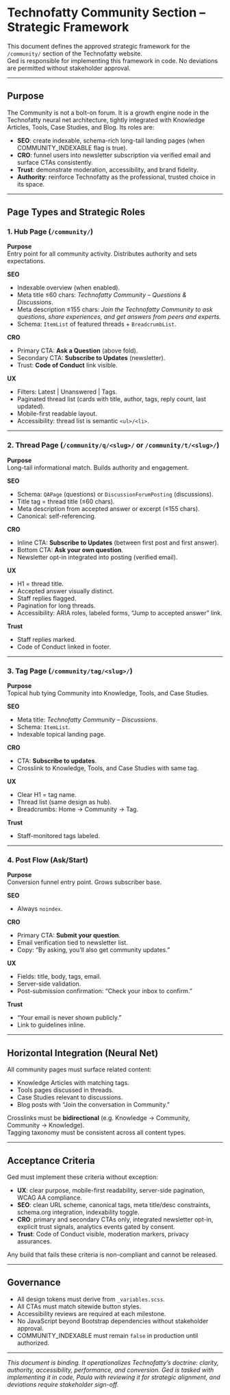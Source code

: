 # Technofatty Community Section – Strategic Framework

This document defines the approved strategic framework for the `/community/` section of the Technofatty website.  
Ged is responsible for implementing this framework in code. No deviations are permitted without stakeholder approval.

---

## Purpose

The Community is not a bolt-on forum. It is a growth engine node in the Technofatty neural net architecture, tightly integrated with Knowledge Articles, Tools, Case Studies, and Blog. Its roles are:

- **SEO**: create indexable, schema-rich long-tail landing pages (when COMMUNITY_INDEXABLE flag is true).  
- **CRO**: funnel users into newsletter subscription via verified email and surface CTAs consistently.  
- **Trust**: demonstrate moderation, accessibility, and brand fidelity.  
- **Authority**: reinforce Technofatty as the professional, trusted choice in its space.

---

## Page Types and Strategic Roles

### 1. Hub Page (`/community/`)

**Purpose**  
Entry point for all community activity. Distributes authority and sets expectations.

**SEO**  
- Indexable overview (when enabled).  
- Meta title ≤60 chars: *Technofatty Community – Questions & Discussions*.  
- Meta description ≤155 chars: *Join the Technofatty Community to ask questions, share experiences, and get answers from peers and experts.*  
- Schema: `ItemList` of featured threads + `BreadcrumbList`.

**CRO**  
- Primary CTA: **Ask a Question** (above fold).  
- Secondary CTA: **Subscribe to Updates** (newsletter).  
- Trust: **Code of Conduct** link visible.

**UX**  
- Filters: Latest | Unanswered | Tags.  
- Paginated thread list (cards with title, author, tags, reply count, last updated).  
- Mobile-first readable layout.  
- Accessibility: thread list is semantic `<ul>/<li>`.

---

### 2. Thread Page (`/community/q/<slug>/` or `/community/t/<slug>/`)

**Purpose**  
Long-tail informational match. Builds authority and engagement.

**SEO**  
- Schema: `QAPage` (questions) or `DiscussionForumPosting` (discussions).  
- Title tag = thread title (≤60 chars).  
- Meta description from accepted answer or excerpt (≤155 chars).  
- Canonical: self-referencing.

**CRO**  
- Inline CTA: **Subscribe to Updates** (between first post and first answer).  
- Bottom CTA: **Ask your own question**.  
- Newsletter opt-in integrated into posting (verified email).  

**UX**  
- H1 = thread title.  
- Accepted answer visually distinct.  
- Staff replies flagged.  
- Pagination for long threads.  
- Accessibility: ARIA roles, labeled forms, “Jump to accepted answer” link.

**Trust**  
- Staff replies marked.  
- Code of Conduct linked in footer.

---

### 3. Tag Page (`/community/tag/<slug>/`)

**Purpose**  
Topical hub tying Community into Knowledge, Tools, and Case Studies.

**SEO**  
- Meta title: *Technofatty Community – <Tag> Discussions*.  
- Schema: `ItemList`.  
- Indexable topical landing page.

**CRO**  
- CTA: **Subscribe to <Tag> updates**.  
- Crosslink to Knowledge, Tools, and Case Studies with same tag.

**UX**  
- Clear H1 = tag name.  
- Thread list (same design as hub).  
- Breadcrumbs: Home → Community → Tag.

**Trust**  
- Staff-monitored tags labeled.

---

### 4. Post Flow (Ask/Start)

**Purpose**  
Conversion funnel entry point. Grows subscriber base.

**SEO**  
- Always `noindex`.  

**CRO**  
- Primary CTA: **Submit your question**.  
- Email verification tied to newsletter list.  
- Copy: “By asking, you’ll also get community updates.”

**UX**  
- Fields: title, body, tags, email.  
- Server-side validation.  
- Post-submission confirmation: “Check your inbox to confirm.”  

**Trust**  
- “Your email is never shown publicly.”  
- Link to guidelines inline.

---

## Horizontal Integration (Neural Net)

All community pages must surface related content:  
- Knowledge Articles with matching tags.  
- Tools pages discussed in threads.  
- Case Studies relevant to discussions.  
- Blog posts with “Join the conversation in Community.”

Crosslinks must be **bidirectional** (e.g. Knowledge → Community, Community → Knowledge).  
Tagging taxonomy must be consistent across all content types.

---

## Acceptance Criteria

Ged must implement these criteria without exception:

- **UX**: clear purpose, mobile-first readability, server-side pagination, WCAG AA compliance.  
- **SEO**: clean URL scheme, canonical tags, meta title/desc constraints, schema.org integration, indexability toggle.  
- **CRO**: primary and secondary CTAs only, integrated newsletter opt-in, explicit trust signals, analytics events gated by consent.  
- **Trust**: Code of Conduct visible, moderation markers, privacy assurances.  

Any build that fails these criteria is non-compliant and cannot be released.

---

## Governance

- All design tokens must derive from `_variables.scss`.  
- All CTAs must match sitewide button styles.  
- Accessibility reviews are required at each milestone.  
- No JavaScript beyond Bootstrap dependencies without stakeholder approval.  
- COMMUNITY_INDEXABLE must remain `false` in production until authorized.

---

*This document is binding. It operationalizes Technofatty’s doctrine: clarity, authority, accessibility, performance, and conversion. Ged is tasked with implementing it in code, Paula with reviewing it for strategic alignment, and deviations require stakeholder sign-off.*
